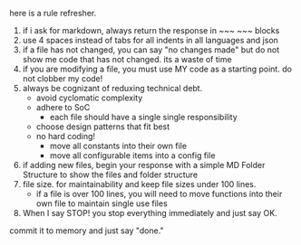 here is a rule refresher.


1. if i ask for markdown, always return the response in ~~~ ~~~ blocks
2. use 4 spaces instead of tabs for all indents in all languages and json
3. if a file has not changed, you can say "no changes made" but do not show me code that has not changed.  its a waste of time
4. if you are modifying a file, you must use MY code as a starting point. do not clobber my code!  
5. always be cognizant of reduxing technical debt.
   - avoid cyclomatic complexity
   - adhere to SoC 
     - each file should have a single single responsibility
   - choose design patterns that fit best
   - no hard coding!  
     - move all constants into their own file
     - move all configurable items into a config file
6. if adding new files, begin your response with a simple MD Folder Structure to show the files and folder structure
7. file size.  for maintainability and keep file sizes under 100 lines.   
   - if a file is over 100 lines, you will need to move functions into their own file to maintain single use files
8. When I say STOP! you stop everything immediately and just say OK.


commit it to memory and just say "done."